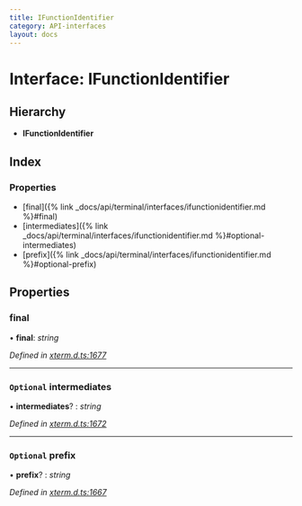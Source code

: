 ```yaml
---
title: IFunctionIdentifier
category: API-interfaces
layout: docs
---
```



# Interface: IFunctionIdentifier

## Hierarchy

* **IFunctionIdentifier**

## Index

### Properties

* [final]({% link _docs/api/terminal/interfaces/ifunctionidentifier.md %}#final)
* [intermediates]({% link _docs/api/terminal/interfaces/ifunctionidentifier.md %}#optional-intermediates)
* [prefix]({% link _docs/api/terminal/interfaces/ifunctionidentifier.md %}#optional-prefix)

## Properties

###  final

• **final**: *string*

*Defined in [xterm.d.ts:1677](https://github.com/xtermjs/xterm.js/blob/5.3.0/typings/xterm.d.ts#L1677)*

___

### `Optional` intermediates

• **intermediates**? : *string*

*Defined in [xterm.d.ts:1672](https://github.com/xtermjs/xterm.js/blob/5.3.0/typings/xterm.d.ts#L1672)*

___

### `Optional` prefix

• **prefix**? : *string*

*Defined in [xterm.d.ts:1667](https://github.com/xtermjs/xterm.js/blob/5.3.0/typings/xterm.d.ts#L1667)*
